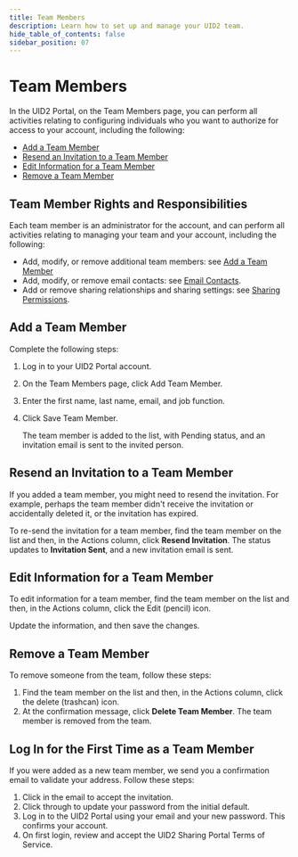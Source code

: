 ```yaml
---
title: Team Members
description: Learn how to set up and manage your UID2 team.
hide_table_of_contents: false
sidebar_position: 07
---
```


# Team Members

<!-- It includes the following:

- [Team Member Rights and Responsibilities](#team-member-rights-and-responsibilities)
- [Add a Team Member](#add-a-team-member)
- [Resend an Invitation to a Team Member](#resend-an-invitation-to-a-team-member) 
- [Edit Information for a Team Member](#edit-information-for-a-team-member) 
- [Remove a Team Member](#remove-a-team-member)
- [Log In for the First Time as a Team Member](#log-in-for-the-first-time-as-a-team-member) DONE -->

In the UID2 Portal, on the Team Members page, you can perform all activities relating to configuring individuals who you want to authorize for access to your account, including the following:

- [Add a Team Member](#add-a-team-member)
- [Resend an Invitation to a Team Member](#resend-an-invitation-to-a-team-member) 
- [Edit Information for a Team Member](#edit-information-for-a-team-member) 
- [Remove a Team Member](#remove-a-team-member)

## Team Member Rights and Responsibilities

Each team member is an administrator for the account, and can perform all activities relating to managing your team and your account, including the following:

- Add, modify, or remove additional team members: see [Add a Team Member](#add-a-team-member)
- Add, modify, or remove email contacts: see [Email Contacts](email-contacts.md).
- Add or remove sharing relationships and sharing settings: see [Sharing Permissions](sharing-permissions.md).
## Add a Team Member

Complete the following steps:

1. Log in to your UID2 Portal account.
1. On the Team Members page, click Add Team Member.
1. Enter the first name, last name, email, and job function.
1. Click Save Team Member.

   The team member is added to the list, with Pending status, and an invitation email is sent to the invited person.

## Resend an Invitation to a Team Member

If you added a team member, you might need to resend the invitation. For example, perhaps the team member didn't receive the invitation or accidentally deleted it, or the invitation has expired.

To re-send the invitation for a team member, find the team member on the list and then, in the Actions column, click **Resend Invitation**. The status updates to **Invitation Sent**, and a new invitation email is sent.

## Edit Information for a Team Member

To edit information for a team member, find the team member on the list and then, in the Actions column, click the Edit (pencil) icon.

Update the information, and then save the changes.
## Remove a Team Member

To remove someone from the team, follow these steps:

1. Find the team member on the list and then, in the Actions column, click the delete (trashcan) icon.
1. At the confirmation message, click **Delete Team Member**. The team member is removed from the team.

## Log In for the First Time as a Team Member

If you were added as a new team member, we send you a confirmation email to validate your address. Follow these steps:

1. Click in the email to accept the invitation.
1. Click through to update your password from the initial default.
1. Log in to the UID2 Portal using your email and your new password. This confirms your account.
1. On first login, review and accept the UID2 Sharing Portal Terms of Service.
